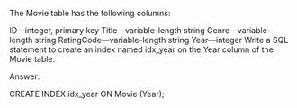 The Movie table has the following columns:

ID—integer, primary key
Title—variable-length string
Genre—variable-length string
RatingCode—variable-length string
Year—integer
Write a SQL statement to create an index named idx_year on the Year column of the Movie table.

Answer:

CREATE INDEX idx_year
ON Movie (Year);